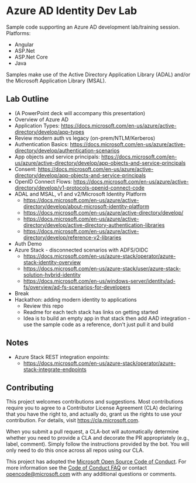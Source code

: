 # Azure AD Identity Dev Lab

Sample code supporting an Azure AD development lab/training session. Platforms:
 * Angular
 * ASP.Net
 * ASP.Net Core
 * Java
 
 Samples make use of the Active Directory Application Library (ADAL) and/or the Microsoft Application Library (MSAL).

## Lab Outline

* (A PowerPoint deck will accompany this presentation)
* Overview of Azure AD
* Application Types: https://docs.microsoft.com/en-us/azure/active-directory/develop/app-types
* Review modern auth vs legacy (on-prem/NTLM/Kerberos)
* Authentication Basics: https://docs.microsoft.com/en-us/azure/active-directory/develop/authentication-scenarios
* App objects and service principals: https://docs.microsoft.com/en-us/azure/active-directory/develop/app-objects-and-service-principals
* Consent: https://docs.microsoft.com/en-us/azure/active-directory/develop/app-objects-and-service-principals
* OpenID Connect Flows: https://docs.microsoft.com/en-us/azure/active-directory/develop/v1-protocols-openid-connect-code
* ADAL and MSAL, v1 and v2/Microsoft Identity Platform
    * https://docs.microsoft.com/en-us/azure/active-directory/develop/about-microsoft-identity-platform
    * https://docs.microsoft.com/en-us/azure/active-directory/develop/
    * https://docs.microsoft.com/en-us/azure/active-directory/develop/active-directory-authentication-libraries
    * https://docs.microsoft.com/en-us/azure/active-directory/develop/reference-v2-libraries
* Auth Demo
* Azure Stack - disconnected scenarios with ADFS/OIDC
    * https://docs.microsoft.com/en-us/azure-stack/operator/azure-stack-identity-overview
    * https://docs.microsoft.com/en-us/azure-stack/user/azure-stack-solution-hybrid-identity
    * https://docs.microsoft.com/en-us/windows-server/identity/ad-fs/overview/ad-fs-scenarios-for-developers
* Break
* Hackathon: adding modern identity to applications
    * Review this repo
    * Readme for each tech stack has links on getting started
    * Idea is to build an empty app in that stack then add AAD integration - use the sample code as a reference, don't just pull it and build

## Notes
* Azure Stack REST integration enpoints:
  * https://docs.microsoft.com/en-us/azure-stack/operator/azure-stack-integrate-endpoints

## Contributing

This project welcomes contributions and suggestions.  Most contributions require you to agree to a
Contributor License Agreement (CLA) declaring that you have the right to, and actually do, grant us
the rights to use your contribution. For details, visit https://cla.microsoft.com.

When you submit a pull request, a CLA-bot will automatically determine whether you need to provide
a CLA and decorate the PR appropriately (e.g., label, comment). Simply follow the instructions
provided by the bot. You will only need to do this once across all repos using our CLA.

This project has adopted the [Microsoft Open Source Code of Conduct](https://opensource.microsoft.com/codeofconduct/).
For more information see the [Code of Conduct FAQ](https://opensource.microsoft.com/codeofconduct/faq/) or
contact [opencode@microsoft.com](mailto:opencode@microsoft.com) with any additional questions or comments.
